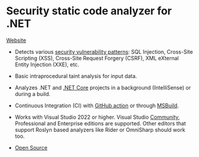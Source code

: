 ﻿# Security static code analyzer for .NET
[Website](https://security-code-scan.github.io)

* Detects various [security vulnerability patterns](https://security-code-scan.github.io/#rules): SQL Injection, Cross-Site Scripting (XSS), Cross-Site Request Forgery (CSRF), XML eXternal Entity Injection (XXE), etc.

* Basic intraprocedural taint analysis for input data.

* Analyzes .NET and [.NET Core](https://en.wikipedia.org/wiki/.NET_Framework#.NET_Core) projects in a background (IntelliSense) or during a build.

* Continuous Integration (CI) with [GitHub action](https://github.com/marketplace/actions/securitycodescan) or through [MSBuild](https://msdn.microsoft.com/en-us/library/dd393574.aspx).

* Works with Visual Studio 2022 or higher. Visual Studio [Community](https://www.visualstudio.com/en-us/products/visual-studio-community-vs.aspx), Professional and Enterprise editions are supported. Other editors that support Roslyn based analyzers like Rider or OmniSharp should work too.

* [Open Source](https://github.com/security-code-scan/security-code-scan)
